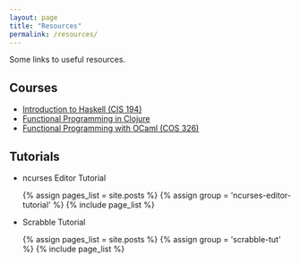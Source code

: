 ```yaml
---
layout: page
title: "Resources"
permalink: /resources/
---
```


Some links to useful resources.

## Courses

- [Introduction to Haskell (CIS 194)][hs]
- [Functional Programming in Clojure][clj]
- [Functional Programming with OCaml (COS 326)][ml]


## Tutorials

- ncurses Editor Tutorial
<ul class="nav nav-pills">
    {% assign pages_list = site.posts %}
    {% assign group = 'ncurses-editor-tutorial' %}
    {% include page_list %}
</ul>

- Scrabble Tutorial
<ul class='nav nav-pills'>
    {% assign pages_list = site.posts %}
    {% assign group = 'scrabble-tut' %}
    {% include page_list %}
</ul>





[hs]: http://www.seas.upenn.edu/~cis194/
[clj]: http://iloveponies.github.io/120-hour-epic-sax-marathon/index.html
[ml]: http://www.cs.princeton.edu/courses/archive/fall14/cos326/
